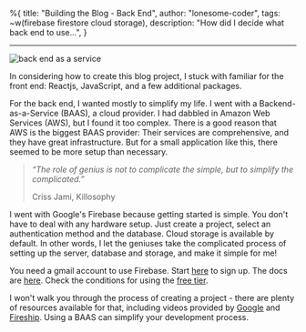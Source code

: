 %{
title: "Building the Blog - Back End",
author: "lonesome-coder",
tags: ~w(firebase firestore cloud storage),
description: "How did I decide what back end to use...",
}

---

![back end as a service]()

In considering how to create this blog project, I stuck with familiar for the front end: Reactjs, JavaScript, and a few additional packages.

For the back end, I wanted mostly to simplify my life. I went with a Backend-as-a-Service (BAAS), a cloud provider. I had dabbled in Amazon Web Services (AWS), but I found it too complex. There is a good reason that AWS is the biggest BAAS provider: Their services are comprehensive, and they have great infrastructure. But for a small application like this, there seemed to be more setup than necessary.

> _“The role of genius is not to complicate the simple, but to simplify the complicated.”_
>
> Criss Jami, Killosophy

I went with Google's Firebase because getting started is simple. You don't have to deal with any hardware setup. Just create a project, select an authentication method and the database. Cloud storage is available by default. In other words, I let the geniuses take the complicated process of setting up the server, database and storage, and make it simple for me!

You need a gmail account to use Firebase. Start [here](https://firebase.google.com/) to sign up. The docs are [here](https://firebase.google.com/docs). Check the conditions for using the [free tier](https://firebase.google.com/pricing/).

I won't walk you through the process of creating a project - there are plenty of resources available for that, including videos provided by [Google](https://www.youtube.com/user/Firebase) and [Fireship](https://www.youtube.com/watch?v=q5J5ho7YUhA&t=0s). Using a BAAS can simplify your development process.
